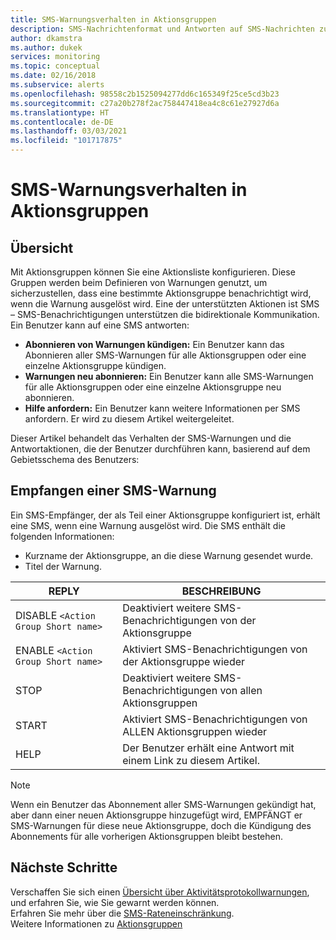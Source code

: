 ```yaml
---
title: SMS-Warnungsverhalten in Aktionsgruppen
description: SMS-Nachrichtenformat und Antworten auf SMS-Nachrichten zum Kündigen des Abonnements, erneuten Abonnieren oder Anfordern von Hilfe.
author: dkamstra
ms.author: dukek
services: monitoring
ms.topic: conceptual
ms.date: 02/16/2018
ms.subservice: alerts
ms.openlocfilehash: 98558c2b1525094277dd6c165349f25ce5cd3b23
ms.sourcegitcommit: c27a20b278f2ac758447418ea4c8c61e27927d6a
ms.translationtype: HT
ms.contentlocale: de-DE
ms.lasthandoff: 03/03/2021
ms.locfileid: "101717875"
---
```

# <a name="sms-alert-behavior-in-action-groups"></a>SMS-Warnungsverhalten in Aktionsgruppen

## <a name="overview"></a>Übersicht 
Mit Aktionsgruppen können Sie eine Aktionsliste konfigurieren. Diese Gruppen werden beim Definieren von Warnungen genutzt, um sicherzustellen, dass eine bestimmte Aktionsgruppe benachrichtigt wird, wenn die Warnung ausgelöst wird. Eine der unterstützten Aktionen ist SMS – SMS-Benachrichtigungen unterstützen die bidirektionale Kommunikation. Ein Benutzer kann auf eine SMS antworten:

- **Abonnieren von Warnungen kündigen:** Ein Benutzer kann das Abonnieren aller SMS-Warnungen für alle Aktionsgruppen oder eine einzelne Aktionsgruppe kündigen.
- **Warnungen neu abonnieren:** Ein Benutzer kann alle SMS-Warnungen für alle Aktionsgruppen oder eine einzelne Aktionsgruppe neu abonnieren.  
- **Hilfe anfordern:** Ein Benutzer kann weitere Informationen per SMS anfordern. Er wird zu diesem Artikel weitergeleitet.

Dieser Artikel behandelt das Verhalten der SMS-Warnungen und die Antwortaktionen, die der Benutzer durchführen kann, basierend auf dem Gebietsschema des Benutzers:

## <a name="receiving-an-sms-alert"></a>Empfangen einer SMS-Warnung
Ein SMS-Empfänger, der als Teil einer Aktionsgruppe konfiguriert ist, erhält eine SMS, wenn eine Warnung ausgelöst wird. Die SMS enthält die folgenden Informationen:
* Kurzname der Aktionsgruppe, an die diese Warnung gesendet wurde.
* Titel der Warnung.

| REPLY | BESCHREIBUNG |
| ----- | ----------- |
| DISABLE `<Action Group Short name>` | Deaktiviert weitere SMS-Benachrichtigungen von der Aktionsgruppe |
| ENABLE `<Action Group Short name>` | Aktiviert SMS-Benachrichtigungen von der Aktionsgruppe wieder |
| STOP | Deaktiviert weitere SMS-Benachrichtigungen von allen Aktionsgruppen |
| START | Aktiviert SMS-Benachrichtigungen von ALLEN Aktionsgruppen wieder |
| HELP | Der Benutzer erhält eine Antwort mit einem Link zu diesem Artikel. |

>[!NOTE]
>Wenn ein Benutzer das Abonnement aller SMS-Warnungen gekündigt hat, aber dann einer neuen Aktionsgruppe hinzugefügt wird, EMPFÄNGT er SMS-Warnungen für diese neue Aktionsgruppe, doch die Kündigung des Abonnements für alle vorherigen Aktionsgruppen bleibt bestehen.

## <a name="next-steps"></a>Nächste Schritte
Verschaffen Sie sich einen [Übersicht über Aktivitätsprotokollwarnungen](./alerts-overview.md), und erfahren Sie, wie Sie gewarnt werden können.  
Erfahren Sie mehr über die [SMS-Rateneinschränkung](alerts-rate-limiting.md).  
Weitere Informationen zu [Aktionsgruppen](./action-groups.md)